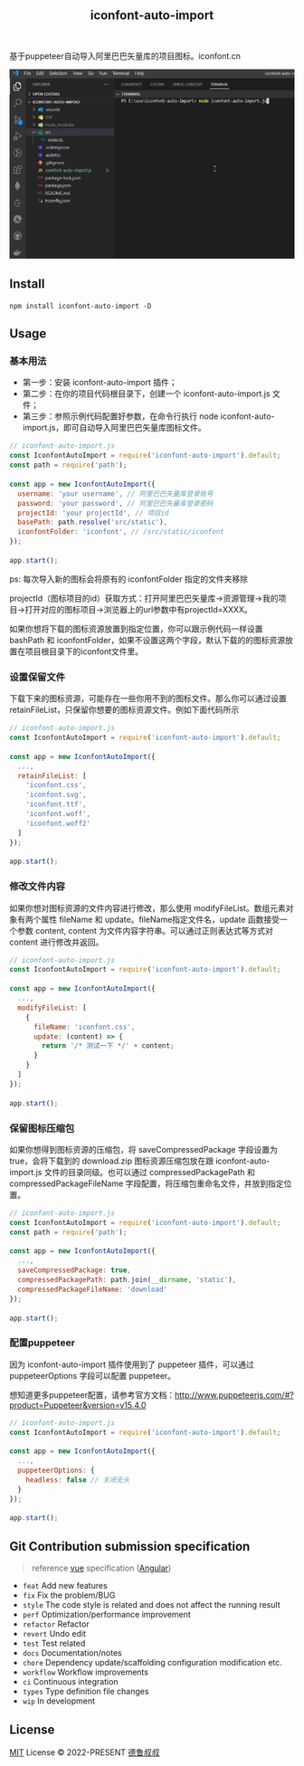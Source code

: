 <br>
<h2 align="center">iconfont-auto-import</h2>
<br>

基于puppeteer自动导入阿里巴巴矢量库的项目图标。iconfont.cn

![效果](./d759o-tggzr.gif)

## Install
```
npm install iconfont-auto-import -D
```

## Usage

### 基本用法

- 第一步：安装 iconfont-auto-import 插件；
- 第二步：在你的项目代码根目录下，创建一个 iconfont-auto-import.js 文件；
- 第三步：参照示例代码配置好参数，在命令行执行 node iconfont-auto-import.js，即可自动导入阿里巴巴矢量库图标文件。

```javascript
// iconfont-auto-import.js
const IconfontAutoImport = require('iconfont-auto-import').default;
const path = require('path');

const app = new IconfontAutoImport({
  username: 'your username', // 阿里巴巴矢量库登录账号
  password: 'your password', // 阿里巴巴矢量库登录密码
  projectId: 'your projectId', // 项目id
  basePath: path.resolve('src/static'),
  iconfontFolder: 'iconfont', // /src/static/iconfont
});

app.start();
```
ps: 每次导入新的图标会将原有的 iconfontFolder 指定的文件夹移除

projectId（图标项目的id）获取方式：打开阿里巴巴矢量库->资源管理->我的项目->打开对应的图标项目->浏览器上的url参数中有projectId=XXXX。

如果你想将下载的图标资源放置到指定位置，你可以跟示例代码一样设置 bashPath 和 iconfontFolder，如果不设置这两个字段，默认下载的的图标资源放置在项目根目录下的iconfont文件里。

### 设置保留文件

下载下来的图标资源，可能存在一些你用不到的图标文件。那么你可以通过设置 retainFileList，只保留你想要的图标资源文件。例如下面代码所示

```javascript
// iconfont-auto-import.js
const IconfontAutoImport = require('iconfont-auto-import').default;

const app = new IconfontAutoImport({
  ...,
  retainFileList: [
    'iconfont.css',
    'iconfont.svg',
    'iconfont.ttf',
    'iconfont.woff',
    'iconfont.woff2'
  ]
});

app.start();
```

### 修改文件内容

如果你想对图标资源的文件内容进行修改，那么使用 modifyFileList。数组元素对象有两个属性 fileName 和 update。fileName指定文件名，update 函数接受一个参数 content, content 为文件内容字符串。可以通过正则表达式等方式对 content 进行修改并返回。

```javascript
// iconfont-auto-import.js
const IconfontAutoImport = require('iconfont-auto-import').default;

const app = new IconfontAutoImport({
  ...,
  modifyFileList: [
    {
      fileName: 'iconfont.css',
      update: (content) => {
        return '/* 测试一下 */' + content;
      }
    }
  ]
});

app.start();
```

### 保留图标压缩包

如果你想得到图标资源的压缩包，将 saveCompressedPackage 字段设置为 true，会将下载到的 download.zip 图标资源压缩包放在跟 iconfont-auto-import.js 文件的目录同级。也可以通过 compressedPackagePath 和 compressedPackageFileName 字段配置，将压缩包重命名文件，并放到指定位置。

```javascript
// iconfont-auto-import.js
const IconfontAutoImport = require('iconfont-auto-import').default;
const path = require('path');

const app = new IconfontAutoImport({
  ...,
  saveCompressedPackage: true,
  compressedPackagePath: path.join(__dirname, 'static'),
  compressedPackageFileName: 'download'
});

app.start();
```

### 配置puppeteer

因为 iconfont-auto-import 插件使用到了 puppeteer 插件，可以通过 puppeteerOptions 字段可以配置 puppeteer。

想知道更多puppeteer配置，请参考官方文档：http://www.puppeteerjs.com/#?product=Puppeteer&version=v15.4.0

```javascript
// iconfont-auto-import.js
const IconfontAutoImport = require('iconfont-auto-import').default;

const app = new IconfontAutoImport({
  ...,
  puppeteerOptions: {
    headless: false // 关闭无头
  }
});

app.start();
```

## Git Contribution submission specification

> reference [vue](https://github.com/vuejs/vue/blob/dev/.github/COMMIT_CONVENTION.md) specification ([Angular](https://github.com/conventional-changelog/conventional-changelog/tree/master/packages/conventional-changelog-angular))

- `feat` Add new features
- `fix` Fix the problem/BUG
- `style` The code style is related and does not affect the running result
- `perf` Optimization/performance improvement
- `refactor` Refactor
- `revert` Undo edit
- `test` Test related
- `docs` Documentation/notes
- `chore` Dependency update/scaffolding configuration modification etc.
- `workflow` Workflow improvements
- `ci` Continuous integration
- `types` Type definition file changes
- `wip` In development

## License

[MIT](./LICENSE) License &copy; 2022-PRESENT [德鲁叔叔](https://github.com/chenjiezi)

